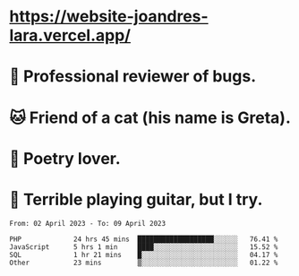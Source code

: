 # https://website-joandres-lara.vercel.app/
# 🐛 Professional reviewer of bugs.
# 🐱 Friend of a cat (his name is Greta).
# 📜 Poetry lover.
# 🎸 Terrible playing guitar, but I try.

<!--START_SECTION:waka-->

```text
From: 02 April 2023 - To: 09 April 2023

PHP             24 hrs 45 mins  ███████████████████░░░░░░   76.41 %
JavaScript      5 hrs 1 min     ████░░░░░░░░░░░░░░░░░░░░░   15.52 %
SQL             1 hr 21 mins    █░░░░░░░░░░░░░░░░░░░░░░░░   04.17 %
Other           23 mins         ▒░░░░░░░░░░░░░░░░░░░░░░░░   01.22 %
```

<!--END_SECTION:waka-->
